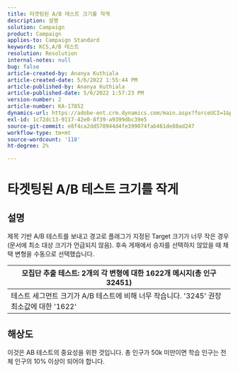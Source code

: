 ```yaml
---
title: 타겟팅된 A/B 테스트 크기를 작게
description: 설명
solution: Campaign
product: Campaign
applies-to: Campaign Standard
keywords: KCS,A/B 테스트
resolution: Resolution
internal-notes: null
bug: false
article-created-by: Ananya Kuthiala
article-created-date: 5/6/2022 1:55:44 PM
article-published-by: Ananya Kuthiala
article-published-date: 5/6/2022 1:57:23 PM
version-number: 2
article-number: KA-17852
dynamics-url: https://adobe-ent.crm.dynamics.com/main.aspx?forceUCI=1&pagetype=entityrecord&etn=knowledgearticle&id=6720ed34-44cd-ec11-a7b5-0022480b639b
exl-id: 1c72dc13-9117-42e0-8f39-a9399dbc39e5
source-git-commit: e8f4ca2dd578944d4fe399074fab461de88ad247
workflow-type: tm+mt
source-wordcount: '118'
ht-degree: 2%

---
```


# 타겟팅된 A/B 테스트 크기를 작게

## 설명


제목 기반 A/B 테스트를 보내고 경고로 플래그가 지정된 Target 크기가 너무 작은 경우(문서에 최소 대상 크기가 언급되지 않음). 후속 게재에서 승자를 선택하지 않았을 때 채택 변형을 수동으로 선택했습니다.




| 모집단 추출 테스트: 2개의 각 변형에 대한 1622개 메시지(총 인구 32451) |
| --- |
| 테스트 세그먼트 크기가 A/B 테스트에 비해 너무 작습니다. &#39;3245&#39; 권장 최소값에 대한 &#39;1622&#39; |



## 해상도


이것은 AB 테스트의 중요성을 위한 것입니다. 총 인구가 50k 미만이면 학습 인구는 전체 인구의 10% 이상이 되어야 합니다.
